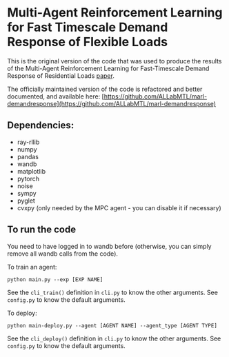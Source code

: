 # Multi-Agent Reinforcement Learning for Fast Timescale Demand Response of Flexible Loads

This is the original version of the code that was used to produce the results of the Multi-Agent Reinforcement Learning for Fast-Timescale Demand Response of Residential Loads  [paper](https://arxiv.org/abs/2301.02593).

The officially maintained version of the code is refactored and better documented, and available here: [https://github.com/ALLabMTL/marl-demandresponse](https://github.com/ALLabMTL/marl-demandresponse)


## Dependencies:

  - ray-rllib
  - numpy
  - pandas
  - wandb
  - matplotlib
  - pytorch
  - noise
  - sympy
  - pyglet
  - cvxpy  (only needed by the MPC agent - you can disable it if necessary) 

## To run the code
You need to have logged in to wandb before (otherwise, you can simply remove all wandb calls from the code).

To train an agent:

```python main.py --exp [EXP NAME]```

See the `cli_train()` definition in `cli.py` to know the other arguments. See `config.py` to know the default arguments.


To deploy:

```python main-deploy.py --agent [AGENT NAME] --agent_type [AGENT TYPE]```

See the `cli_deploy()` definition in `cli.py` to know the other arguments. See `config.py` to know the default arguments.

